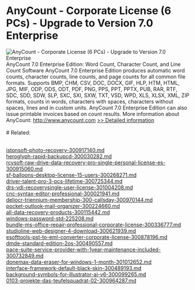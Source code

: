 # AnyCount - Corporate License (6 PCs) - Upgrade to Version 7.0 Enterprise
![AnyCount - Corporate License (6 PCs) - Upgrade to Version 7.0 Enterprise](https://mycommerce.akamaized.net/api/pimages/P300325393/BIG/300325393.GIF)
AnyCount 7.0 Enterprise Edition: Word Count, Character Count, and Line Count Software
AnyCount 7.0 Enterprise Edition produces automatic word counts, character counts, line counts, and page counts for all common file formats. Supports BMP, CHM, CSV, DOC, DOCX, GIF, HLP, HTM, HTML, JPG, MIF, ODP, ODS, ODT, PDF, PNG, PPS, PPT, PPTX, PUB, RAR, RTF, SDC, SDD, SDW, SLP, SXC, SXI, SXW, TXT, VSD, WPD, XLS, XLSX, XML, ZIP formats, counts in words, characters with spaces, characters without spaces, lines and in custom units.
AnyCount 7.0 Enterprise Edition can also issue printable invoices based on count results.
More information about AnyCount: http://www.anycount.com
[>> Detailed information](https://secure.shareit.com/shareit/product.html?productid=300325393&affiliateid=200057808)<br/><br/># Related:

<br />[istonsoft-photo-recovery-300917140.md](https://github.com/downloadplanet/downloadplanet/blob/main/istonsoft-photo-recovery-300917140.md)<br />[heroglyph-rapid-backupcd-300030282.md](https://github.com/downloadplanet/downloadplanet/blob/main/heroglyph-rapid-backupcd-300030282.md)<br />[rcysoft-raw-drive-data-recovery-pro-single-personal-license-es-300915060.md](https://github.com/downloadplanet/downloadplanet/blob/main/rcysoft-raw-drive-data-recovery-pro-single-personal-license-es-300915060.md)<br />[sf-balloons-desktop-license-15-users-300268271.md](https://github.com/downloadplanet/downloadplanet/blob/main/sf-balloons-desktop-license-15-users-300268271.md)<br />[driver-talent-pro-3-pcs-lifetime-300725344.md](https://github.com/downloadplanet/downloadplanet/blob/main/driver-talent-pro-3-pcs-lifetime-300725344.md)<br />[drs-vdi-recoverysingle-user-license-301004208.md](https://github.com/downloadplanet/downloadplanet/blob/main/drs-vdi-recoverysingle-user-license-301004208.md)<br />[cnc-syntax-editor-professional-300021941.md](https://github.com/downloadplanet/downloadplanet/blob/main/cnc-syntax-editor-professional-300021941.md)<br />[deliocr-triennium-membership-300-callsday-300970144.md](https://github.com/downloadplanet/downloadplanet/blob/main/deliocr-triennium-membership-300-callsday-300970144.md)<br />[pocket-outlook-mail-organizer-300224660.md](https://github.com/downloadplanet/downloadplanet/blob/main/pocket-outlook-mail-organizer-300224660.md)<br />[all-data-recovery-products-300115442.md](https://github.com/downloadplanet/downloadplanet/blob/main/all-data-recovery-products-300115442.md)<br />[windows-password-std-225208.md](https://github.com/downloadplanet/downloadplanet/blob/main/windows-password-std-225208.md)<br />[bundle-ms-office-repair-professional-corporate-license-300336777.md](https://github.com/downloadplanet/downloadplanet/blob/main/bundle-ms-office-repair-professional-corporate-license-300336777.md)<br />[studioline-web-designer-4-download-300621939.md](https://github.com/downloadplanet/downloadplanet/blob/main/studioline-web-designer-4-download-300621939.md)<br />[esofttools-pst-to-eml-converter-corporate-license-300878196.md](https://github.com/downloadplanet/downloadplanet/blob/main/esofttools-pst-to-eml-converter-corporate-license-300878196.md)<br />[dmde-standard-edition-2os-300490557.md](https://github.com/downloadplanet/downloadplanet/blob/main/dmde-standard-edition-2os-300490557.md)<br />[pace-suite-service-provider-with-1year-maintenance-included-300732849.md](https://github.com/downloadplanet/downloadplanet/blob/main/pace-suite-service-provider-with-1year-maintenance-included-300732849.md)<br />[donemax-data-eraser-for-windows-1-month-301012652.md](https://github.com/downloadplanet/downloadplanet/blob/main/donemax-data-eraser-for-windows-1-month-301012652.md)<br />[interface-framework-default-black-skin-300489193.md](https://github.com/downloadplanet/downloadplanet/blob/main/interface-framework-default-black-skin-300489193.md)<br />[background-symbols-for-illustrator-ai-v6-300099265.md](https://github.com/downloadplanet/downloadplanet/blob/main/background-symbols-for-illustrator-ai-v6-300099265.md)<br />[0103-projekte-das-teufelsquadrat-02-300964287.md](https://github.com/downloadplanet/downloadplanet/blob/main/0103-projekte-das-teufelsquadrat-02-300964287.md)